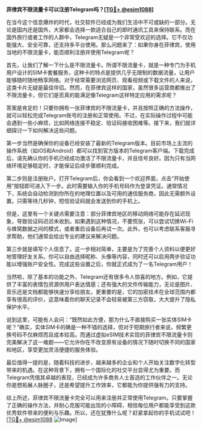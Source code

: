 **菲律宾不限流量卡可以注册Telegram吗？[[TG💪+ @esim1088](https://t.me/s/esim1088)]**

在当今这个信息爆炸的时代，社交软件已经成为我们生活中不可或缺的一部分。无论是国内还是国外，大家都会选择一款适合自己的即时通讯工具来保持联系。而在国外旅行或者工作的人群中，Telegram无疑是一个非常受欢迎的选择。它不仅功能强大、安全可靠，还支持多平台使用。那么问题来了：如果你身在菲律宾，使用当地的不限流量卡，能否顺利注册并使用Telegram呢？

首先，让我们了解一下什么是不限流量卡。所谓不限流量卡，就是一种专门为手机用户设计的SIM卡套餐服务，这种卡的特点是提供几乎无限制的数据流量，让用户能够随时随地畅享网络。对于经常需要浏览网页、观看视频或下载文件的人来说，这类卡片无疑是最佳伴侣。然而，在菲律宾这样的国家，虽然很多运营商都推出了不限流量卡，但它们是否真的能满足像Telegram这样特定应用的需求呢？

答案是肯定的！只要你拥有一张菲律宾的不限流量卡，并且按照正确的方法操作，就可以轻松完成Telegram账号的注册和正常使用。不过，在实际操作过程中可能会遇到一些小麻烦，比如网络连接不稳定、验证码接收困难等。接下来，我们就详细探讨一下如何解决这些问题。

第一步当然是确保你的设备已经安装了最新的Telegram版本。目前市场上主流的操作系统（如iOS和Android）都可以找到官方版本的Telegram客户端。下载完成后，请先确认你的手机已经成功激活了不限流量卡，并且信号良好。因为只有当网络环境足够稳定时，才能保证后续步骤顺利完成。

第二步则是注册账户。打开Telegram后，你会看到一个欢迎界面，点击“开始使用”按钮即可进入下一步。此时需要输入你的手机号码作为登录凭证。通常情况下，系统会自动检测到你所在的地理位置以及可用的通信服务商，因此无需额外设置。只需等待几秒钟，短信验证码就会发送到你的手机上。

但是，这里有一个关键点需要注意：部分菲律宾地区的移动网络可能存在延迟现象，导致验证码迟迟未收到。如果遇到这种情况，不要慌张，可以尝试切换Wi-Fi与蜂窝数据之间的模式，或者重启设备后再试一次。此外，也可以考虑联系客服寻求帮助，他们通常会给出专业的建议来解决问题。

第三步就是填写个人信息了。这一步相对简单，主要是为了完善个人资料以便更好地管理好友关系。你可以自由选择昵称、头像等内容，同时还可以启用两步验证功能以增强账户安全性。完成这些设置之后，你就正式成为了一名Telegram用户！

当然啦，除了基本的功能之外，Telegram还有很多令人惊喜的地方。例如，它提供了丰富的表情包资源供用户表达情感；还有强大的文件传输能力，无论是图片、音乐还是文档都能够快速分享给朋友。更重要的是，它的加密技术在全球范围内都享有很高的评价，这意味着你的聊天记录不会轻易被第三方窃取，大大提升了隐私保护水平。

说到这里，可能有人会问：“既然如此方便，那为什么不直接购买一张实体SIM卡呢？”确实，实体SIM卡的确是一种不错的选择，但对于短期旅行者来说，频繁更换号码不仅麻烦而且成本较高。而通过虚拟eSIM技术实现的菲律宾不限流量卡则完美解决了这一难题——它允许你在不改变原有设备的情况下随时切换不同的国家和地区，享受更加灵活便捷的服务体验。

最后值得一提的是，随着科技的进步，越来越多的企业和个人开始关注数字化转型带来的机遇。在这种背景下，拥有一个国际化的社交平台显得尤为重要。而Telegram凭借其卓越的表现，已经成为许多商务人士首选的工作伙伴之一。无论你是想拓展人脉圈子，还是希望提升工作效率，它都能为你提供强有力的支持。

综上所述，菲律宾不限流量卡完全可以用来注册并正常使用Telegram。只要掌握了正确的操作方法，并耐心克服可能出现的小障碍，相信每位用户都能享受到这款优秀软件带来的便利与乐趣。所以，还在犹豫什么呢？赶紧拿起你的手机试试吧！[[TG💪+ @esim1088](https://t.me/s/esim1088) ![Image](https://i.postimg.cc/4NQfJmqS/Snipaste-2025-05-13-00-14-12.png)]